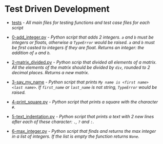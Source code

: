 # Test Driven Development

- [tests](https://github.com/KristiSeraj/holbertonschool-higher_level_programming/tree/main/0x07-python-test_driven_development/tests) - *All main files for testing functions and test case files for each script*

- [0-add_integer.py](https://github.com/KristiSeraj/holbertonschool-higher_level_programming/blob/main/0x07-python-test_driven_development/0-add_integer.py) - *Python script that adds 2 integers. `a` and `b` must be integers or floats, otherwise a `TypeError` would be raised. `a` and `b` must be first casted to integers if they are float. Returns an integer: the addition of `a` and `b`.*

- [2-matrix_divided.py](https://github.com/KristiSeraj/holbertonschool-higher_level_programming/blob/main/0x07-python-test_driven_development/2-matrix_divided.py) - *Python scrip that divided all elements of a matrix. All the elements of the matrix should be divided by `div`, rounded to 2 decimal places. Returns a new matrix.*

- [3-say_my_name](https://github.com/KristiSeraj/holbertonschool-higher_level_programming/blob/main/0x07-python-test_driven_development/3-say_my_name.py) - *Python script that prints `My name is <first name> <last name>`. If `first_name` or `last_name` is not string, `TypeError` would be raised.*

- [4-print_square.py](https://github.com/KristiSeraj/holbertonschool-higher_level_programming/blob/main/0x07-python-test_driven_development/4-print_square.py) - *Python script that prints a square with the character `#`.*

- [5-text_indentation.py](https://github.com/KristiSeraj/holbertonschool-higher_level_programming/blob/main/0x07-python-test_driven_development/5-text_indentation.py) - *Python script that prints a text with 2 new lines after each of these character: `.`, `?` and `:`.*

- [6-max_integer.py](https://github.com/KristiSeraj/holbertonschool-higher_level_programming/blob/main/0x07-python-test_driven_development/6-max_integer.py) - *Python script that finds and returns the max integer in a list of integers. If the list is empty the function returns `None`.*
